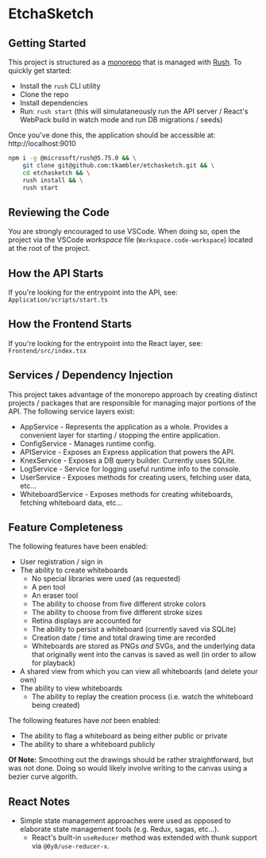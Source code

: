 # EtchaSketch

## Getting Started

This project is structured as a [monorepo](https://en.wikipedia.org/wiki/Monorepo) that is managed with [Rush](https://rushjs.io). To quickly get started:

- Install the `rush` CLI utility
- Clone the repo
- Install dependencies
- Run: `rush start` (this will simulataneously run the API server / React's WebPack build in watch mode and run DB migrations / seeds)

Once you've done this, the application should be accessible at: http://localhost:9010

```bash title="Cloning the repository, installing dependencies, and launching the service"
npm i -g @microsoft/rush@5.75.0 && \
    git clone git@github.com:tkambler/etchasketch.git && \
    cd etchasketch && \
    rush install && \
    rush start
```

## Reviewing the Code

You are strongly encouraged to use VSCode. When doing so, open the project via the VSCode _workspace_ file (`Workspace.code-workspace`) located at the root of the project.

## How the API Starts

If you're looking for the entrypoint into the API, see: `Application/scripts/start.ts`

## How the Frontend Starts

If you're looking for the entrypoint into the React layer, see: `Frontend/src/index.tsx`

## Services / Dependency Injection

This project takes advantage of the monorepo approach by creating distinct projects / packages that are responsible for managing major portions of the API. The following service layers exist:

- AppService - Represents the application as a whole. Provides a convenient layer for starting / stopping the entire application.
- ConfigService - Manages runtime config.
- APIService - Exposes an Express application that powers the API.
- KnexService - Exposes a DB query builder. Currently uses SQLite.
- LogService - Service for logging useful runtime info to the console.
- UserService - Exposes methods for creating users, fetching user data, etc...
- WhiteboardService - Exposes methods for creating whiteboards, fetching whiteboard data, etc...

## Feature Completeness

The following features have been enabled:

- User registration / sign in
- The ability to create whiteboards
    - No special libraries were used (as requested)
    - A pen tool
    - An eraser tool
    - The ability to choose from five different stroke colors
    - The ability to choose from five different stroke sizes
    - Retina displays are accounted for
    - The ability to persist a whiteboard (currently saved via SQLite)
    - Creation date / time and total drawing time are recorded
    - Whiteboards are stored as PNGs *and* SVGs, and the underlying data that originally went into the canvas is saved as well (in order to allow for playback)
- A shared view from which you can view all whiteboards (and delete your own)
- The ability to view whiteboards
    - The ability to replay the creation process (i.e. watch the whiteboard being created)

The following features have *not* been enabled:

- The ability to flag a whiteboard as being either public or private
- The ability to share a whiteboard publicly

**Of Note:** Smoothing out the drawings should be rather straightforward, but was not done. Doing so would likely involve writing to the canvas using a bezier curve algorith.

## React Notes

- Simple state management approaches were used as opposed to elaborate state management tools (e.g. Redux, sagas, etc...).
    - React's built-in `useReducer` method was extended with thunk support via `@0y0/use-reducer-x`.
